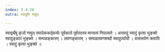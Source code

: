 ```yaml
---
index: 3.4.26
sutra: स्वादुमि णमुल्

---
```

 स्वाद्वर्थेषु कृञो णमुल् स्यादेककर्तृकयोः पूर्वकाले पूर्वपदस्य मान्तत्वं निपात्यते । अस्वादुं स्वादुं कृत्वा भुङ्क्ते स्वादुङ्कारं भुङ्क्ते । सम्पन्नङ्कारम् । लवणङ्कारम् । सम्पन्नलवणशब्दौ स्वादुपर्यायौ । वासरूपेण क्त्वापि । स्वादुं कृत्वा भुङ्क्ते ॥
